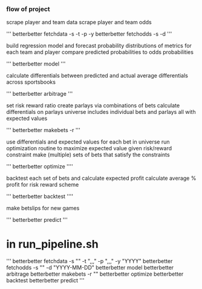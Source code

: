### flow of project

scrape player and team data
scrape player and team odds

'''
betterbetter fetchdata -s -t -p -y
betterbetter fetchodds -s -d
'''

build regression model and forecast probability distributions of metrics for each team and player
compare predicted probabilities to odds probabilities

'''
betterbetter model
'''

calculate differentials between predicted and actual
average differentials across sportsbooks

'''
betterbetter arbitrage
'''

set risk reward ratio
create parlays via combinations of bets
  calculate differentials on parlays
    universe includes individual bets and parlays all with expected values

'''
betterbetter makebets -r
'''

use differentials and expected values for each bet in universe
run optimization routine to maximize expected value given risk/reward constraint
  make (multiple) sets of bets that satisfy the constraints

'''
betterbetter optimize
''''

backtest each set of bets and calculate expected profit
calculate average % profit for risk reward scheme

'''
betterbetter backtest
''''

make betslips for new games

'''
betterbetter predict
'''

# in run_pipeline.sh

'''
betterbetter fetchdata -s "" -t ",,," -p ",,," -y "YYYY"
betterbetter fetchodds -s "" -d "YYYY-MM-DD"
betterbetter model
betterbetter arbitrage
betterbetter makebets -r ""
betterbetter optimize
betterbetter backtest
betterbetter predict
'''

